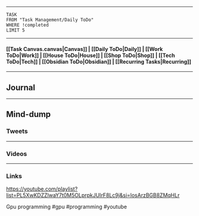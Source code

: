
---
```dataview
TASK
FROM "Task Management/Daily ToDo"
WHERE !completed
LIMIT 5
```
---

#### [[Task Canvas.canvas|Canvas]] | [[Daily ToDo|Daily]] | [[Work ToDo|Work]] |  [[House ToDo|House]] |  [[Shop ToDo|Shop]] | [[Tech ToDo|Tech]] | [[Obsidian ToDo|Obsidian]] | [[Recurring Tasks|Recurring]] 
---
## Journal

---
## Mind-dump

### Tweets

---
### Videos

---
### Links 
https://youtube.com/playlist?list=PL5XwKDZZlwaY7t0M5OLprpkJUIrF8Lc9j&si=losArzBGB8ZMqHLr

Gpu programming #gpu #programming #youtube 